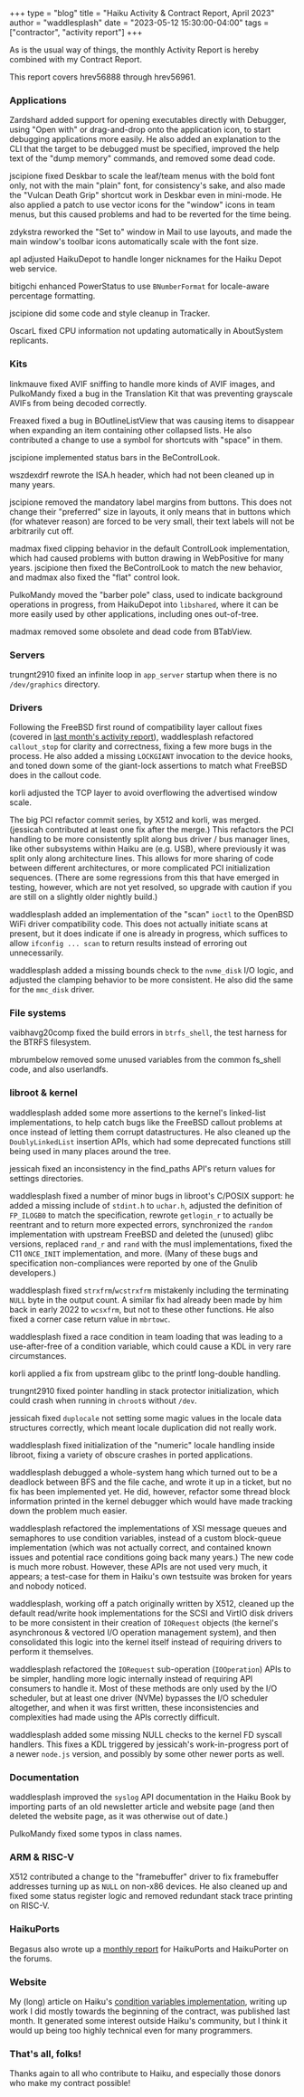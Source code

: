 +++
type = "blog"
title = "Haiku Activity & Contract Report, April 2023"
author = "waddlesplash"
date = "2023-05-12 15:30:00-04:00"
tags = ["contractor", "activity report"]
+++

As is the usual way of things, the monthly Activity Report is hereby combined with my Contract Report.

This report covers hrev56888 through hrev56961.

<!--more-->

### Applications

Zardshard added support for opening executables directly with Debugger, using "Open with" or drag-and-drop onto the application icon, to start debugging applications more easily. He also added an explanation to the CLI that the target to be debugged must be specified, improved the help text of the "dump memory" commands, and removed some dead code.

jscipione fixed Deskbar to scale the leaf/team menus with the bold font only, not with the main "plain" font, for consistency's sake, and also made the "Vulcan Death Grip" shortcut work in Deskbar even in mini-mode. He also applied a patch to use vector icons for the "window" icons in team menus, but this caused problems and had to be reverted for the time being.

zdykstra reworked the "Set to" window in Mail to use layouts, and made the main window's toolbar icons automatically scale with the font size.

apl adjusted HaikuDepot to handle longer nicknames for the Haiku Depot web service.

bitigchi enhanced PowerStatus to use `BNumberFormat` for locale-aware percentage formatting.

jscipione did some code and style cleanup in Tracker.

OscarL fixed CPU information not updating automatically in AboutSystem replicants.

### Kits

linkmauve fixed AVIF sniffing to handle more kinds of AVIF images, and PulkoMandy fixed a bug in the Translation Kit that was preventing grayscale AVIFs from being decoded correctly.

Freaxed fixed a bug in BOutlineListView that was causing items to disappear when expanding an item containing other collapsed lists. He also contributed a change to use a symbol for shortcuts with "space" in them.

jscipione implemented status bars in the BeControlLook.

wszdexdrf rewrote the ISA.h header, which had not been cleaned up in many years.

jscipione removed the mandatory label margins from buttons. This does not change their "preferred" size in layouts, it only means that in buttons which (for whatever reason) are forced to be very small, their text labels will not be arbitrarily cut off.

madmax fixed clipping behavior in the default ControlLook implementation, which had caused problems with button drawing in WebPositive for many years. jscipione then fixed the BeControlLook to match the new behavior, and madmax also fixed the "flat" control look.

PulkoMandy moved the "barber pole" class, used to indicate background operations in progress, from HaikuDepot into `libshared`, where it can be more easily used by other applications, including ones out-of-tree.

madmax removed some obsolete and dead code from BTabView.

### Servers

trungnt2910 fixed an infinite loop in `app_server` startup when there is no `/dev/graphics` directory.

### Drivers

Following the FreeBSD first round of compatibility layer callout fixes (covered in [last month's activity report](blog/waddlesplash/2023-04-06_haiku_activity_contract_report_march_2023/)), waddlesplash refactored `callout_stop` for clarity and correctness, fixing a few more bugs in the process. He also added a missing `LOCKGIANT` invocation to the device hooks, and toned down some of the giant-lock assertions to match what FreeBSD does in the callout code.

korli adjusted the TCP layer to avoid overflowing the advertised window scale.

The big PCI refactor commit series, by X512 and korli, was merged. (jessicah contributed at least one fix after the merge.) This refactors the PCI handling to be more consistently split along bus driver / bus manager lines, like other subsystems within Haiku are (e.g. USB), where previously it was split only along architecture lines. This allows for more sharing of code between different architectures, or more complicated PCI initialization sequences. (There are some regressions from this that have emerged in testing, however, which are not yet resolved, so upgrade with caution if you are still on a slightly older nightly build.)

waddlesplash added an implementation of the "scan" `ioctl` to the OpenBSD WiFi driver compatibility code. This does not actually initiate scans at present, but it does indicate if one is already in progress, which suffices to allow `ifconfig ... scan` to return results instead of erroring out unnecessarily.

waddlesplash added a missing bounds check to the `nvme_disk` I/O logic, and adjusted the clamping behavior to be more consistent. He also did the same for the `mmc_disk` driver.

### File systems

vaibhavg20comp fixed the build errors in `btrfs_shell`, the test harness for the BTRFS filesystem.

mbrumbelow removed some unused variables from the common fs_shell code, and also userlandfs.

### libroot & kernel

waddlesplash added some more assertions to the kernel's linked-list implementations, to help catch bugs like the FreeBSD callout problems at once instead of letting them corrupt datastructures. He also cleaned up the `DoublyLinkedList` insertion APIs, which had some deprecated functions still being used in many places around the tree.

jessicah fixed an inconsistency in the find_paths API's return values for settings directories.

waddlesplash fixed a number of minor bugs in libroot's C/POSIX support: he added a missing include of `stdint.h` to `uchar.h`, adjusted the definition of `FP_ILOGB0` to match the specification, rewrote `getlogin_r` to actually be reentrant and to return more expected errors, synchronized the `random` implementation with upstream FreeBSD and deleted the (unused) glibc versions, replaced `rand_r` and `rand` with the musl implementations, fixed the C11 `ONCE_INIT` implementation, and more. (Many of these bugs and specification non-compliances were reported by one of the Gnulib developers.)

waddlesplash fixed `strxfrm`/`wcstrxfrm` mistakenly including the terminating `NULL` byte in the output count. A similar fix had already been made by him back in early 2022 to `wcsxfrm`, but not to these other functions. He also fixed a corner case return value in `mbrtowc`.

waddlesplash fixed a race condition in team loading that was leading to a use-after-free of a condition variable, which could cause a KDL in very rare circumstances.

korli applied a fix from upstream glibc to the printf long-double handling.

trungnt2910 fixed pointer handling in stack protector initialization, which could crash when running in `chroot`s without `/dev`.

jessicah fixed `duplocale` not setting some magic values in the locale data structures correctly, which meant locale duplication did not really work.

waddlesplash fixed initialization of the "numeric" locale handling inside libroot, fixing a variety of obscure crashes in ported applications.

waddlesplash debugged a whole-system hang which turned out to be a deadlock between BFS and the file cache, and wrote it up in a ticket, but no fix has been implemented yet. He did, however, refactor some thread block information printed in the kernel debugger which would have made tracking down the problem much easier.

waddlesplash refactored the implementations of XSI message queues and semaphores to use condition variables, instead of a custom block-queue implementation (which was not actually correct, and contained known issues and potential race conditions going back many years.) The new code is much more robust. However, these APIs are not used very much, it appears; a test-case for them in Haiku's own testsuite was broken for years and nobody noticed.

waddlesplash, working off a patch originally written by X512, cleaned up the default read/write hook implementations for the SCSI and VirtIO disk drivers to be more consistent in their creation of `IORequest` objects (the kernel's asynchronous & vectored I/O operation management system), and then consolidated this logic into the kernel itself instead of requiring drivers to perform it themselves.

waddlesplash refactored the `IORequest` sub-operation (`IOOperation`) APIs to be simpler, handling more logic internally instead of requiring API consumers to handle it. Most of these methods are only used by the I/O scheduler, but at least one driver (NVMe) bypasses the I/O scheduler altogether, and when it was first written, these inconsistencies and complexities had made using the APIs correctly difficult.

waddlesplash added some missing NULL checks to the kernel FD syscall handlers. This fixes a KDL triggered by jessicah's work-in-progress port of a newer `node.js` version, and possibly by some other newer ports as well.

### Documentation

waddlesplash improved the `syslog` API documentation in the Haiku Book by importing parts of an old newsletter article and website page (and then deleted the website page, as it was otherwise out of date.)

PulkoMandy fixed some typos in class names.

### ARM & RISC-V

X512 contributed a change to the "framebuffer" driver to fix framebuffer addresses turning up as `NULL` on non-x86 devices. He also cleaned up and fixed some status register logic and removed redundant stack trace printing on RISC-V.

### HaikuPorts

Begasus also wrote up a [monthly report](https://discuss.haiku-os.org/t/haikuports-report-april-2023/13443/9) for HaikuPorts and HaikuPorter on the forums.

### Website

My (long) article on Haiku's [condition variables implementation](/blog/waddlesplash/2023-04-24_condition_variables/), writing up work I did mostly towards the beginning of the contract, was published last month. It generated some interest outside Haiku's community, but I think it would up being too highly technical even for many programmers.

### That's all, folks!

Thanks again to all who contribute to Haiku, and especially those donors who make my contract possible!
